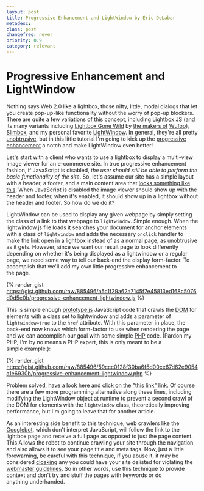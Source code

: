 ```yaml
---
layout: post
title: Progressive Enhancement and LightWindow by Eric DeLabar
metadesc: 
class: post
changefreq: never
priority: 0.9
category: relevant
---
```

<h1>Progressive Enhancement and LightWindow</h1>
<p>Nothing says Web 2.0 like a lightbox, those nifty, little, modal dialogs that let you create pop-up-like functionality without the worry of pop-up blockers.  There are quite a few variations of this concept, including <a href="http://www.huddletogether.com/projects/lightbox/">Lightbox <span class="caps">JS</span></a> (and its many variants including <a href="http://particletree.com/features/lightbox-gone-wild/">Lightbox Gone Wild</a> by <a href="http://particletree.com/">the makers of</a> <a href="http://wufoo.com/">Wufoo</a>), <a href="http://www.digitalia.be/software/slimbox">Slimbox</a>, and my personal favorite <a href="http://www.stickmanlabs.com/lightwindow/">LightWindow</a>.  In general, they're all pretty <a href="http://en.wikipedia.org/wiki/Unobtrusive_JavaScript">unobtrusive</a>, but in this little tutorial I'm going to kick up the <a href="http://en.wikipedia.org/wiki/Progressive_Enhancement">progressive enhancement</a> a notch and make LightWindow even&nbsp;better!</p>
<p>Let's start with a client who wants to use a lightbox to display a multi-view image viewer for an e-commerce site.  In true progressive enhancement fashion, if JavaScript is disabled, <em>the user should still be able to perform the basic functionality of the site</em>.  So, let's assume our site has a simple layout with a header, a footer, and a main content area that <a href="http://www.ericdelabar.com/examples/progressive-enhancement-lightwindow/">looks something like this</a>.  When JavaScript is disabled the image viewer should show up with the header and footer, when it's enabled, it should show up in a lightbox without the header and footer.  So how do we do&nbsp;it?</p>
<p>LightWindow can be used to display any given webpage by simply setting the class of a link to that webpage to <code>lightwindow</code>.  Simple enough.  When the lightwindow.js file loads it searches your document for anchor elements with a class of <code>lightwindow</code> and adds the necessary <code>onclick</code> handler to make the link open in a lightbox instead of as a normal page, as unobtrusive as it gets.  However, since we want our result page to look differently depending on whether it's being displayed as a lightwindow or a regular page, we need some way to tell our back-end the display form-factor.  To accomplish that we'll add my own little progressive enhancement to the&nbsp;page.</p>

{% render_gist https://gist.github.com/raw/885496/a5c1f29a62a7145f7e45813ed168c5076d0d5e0b/progressive-enhancement-lightwindow.js %}

<p>This is simple enough <a href="http://prototypejs.org/">prototype.js</a> JavaScript code that crawls the <acronym title="Document Object Model"><span class="caps">DOM</span></acronym> for elements with a class set to lightwindow and adds a parameter of <code>lightwindow=true</code> to the <code>href</code> attribute.  With this parameter in place, the back-end now knows which form-factor to use when rendering the page and we can accomplish our goal with some simple <a href="http://www.php.net/"><span class="caps">PHP</span></a> code. (Pardon my <span class="caps">PHP</span>, I'm by no means a <span class="caps">PHP</span> expert, this is only meant to be a simple&nbsp;example.):</p>

{% render_gist https://gist.github.com/raw/885496/59ccc0128f30ba6f5d00ce67d62e9054a1e6930b/progressive-enhancement-lightwindow.php %}

<p>Problem solved, <a href="http://www.ericdelabar.com/examples/progressive-enhancement-lightwindow/">have a look here and click on the "this link" link</a>.  Of course there are a few more programming alternative along these lines, including modifying the LightWindow object at runtime to prevent a second crawl of the <span class="caps">DOM</span> for elements with the <code>lightwindow</code> class, theoretically improving performance, but I'm going to leave that for another&nbsp;article.</p>
<p>As an interesting side benefit to this technique, web crawlers like the <a href="http://en.wikipedia.org/wiki/Googlebot">Googlebot</a>, which don't interpret JavaScript, will follow the link to the lightbox page and receive a full page as opposed to just the page content. This Allows the robot to continue crawling your site through the navigation and also allows it to see your page title and meta tags.  Now, just a little forewarning, be careful with this technique, if you abuse it, it may be considered <a href="http://en.wikipedia.org/wiki/Cloaking">cloaking</a> any you could have your site delisted for violating the <a href="http://www.google.com/support/webmasters/bin/answer.py?hl=en&amp;answer=35769">webmaster guidelines</a>.  So in other words, use this technique to provide context and don't try and stuff the pages with keywords or do anything&nbsp;underhanded.</p>